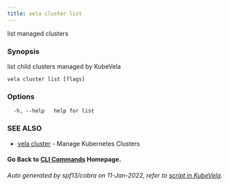 ```yaml
---
title: vela cluster list
---
```


list managed clusters

### Synopsis

list child clusters managed by KubeVela

```
vela cluster list [flags]
```

### Options

```
  -h, --help   help for list
```

### SEE ALSO

* [vela cluster](vela_cluster)	 - Manage Kubernetes Clusters

#### Go Back to [CLI Commands](vela) Homepage.


###### Auto generated by spf13/cobra on 11-Jan-2022, refer to [script in KubeVela](https://github.com/oam-dev/kubevela/tree/master/hack/docgen).
